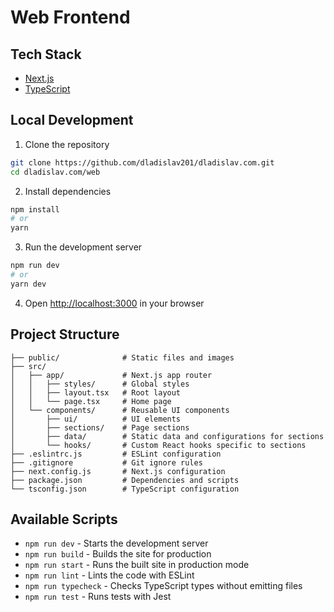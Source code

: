 # Web Frontend

## Tech Stack

- [Next.js](https://nextjs.org/)
- [TypeScript](https://www.typescriptlang.org/)

## Local Development

1. Clone the repository

```bash
git clone https://github.com/dladislav201/dladislav.com.git
cd dladislav.com/web
```

2. Install dependencies

```bash
npm install
# or
yarn
```

3. Run the development server

```bash
npm run dev
# or
yarn dev
```

4. Open [http://localhost:3000](http://localhost:3000) in your browser

## Project Structure

```
├── public/              # Static files and images
├── src/
│   ├── app/             # Next.js app router
│   │   ├── styles/      # Global styles
│   │   ├── layout.tsx   # Root layout
│   │   └── page.tsx     # Home page
│   └── components/      # Reusable UI components
│       ├── ui/          # UI elements
│       ├── sections/    # Page sections
│       ├── data/        # Static data and configurations for sections
│       └── hooks/       # Custom React hooks specific to sections
├── .eslintrc.js         # ESLint configuration
├── .gitignore           # Git ignore rules
├── next.config.js       # Next.js configuration
├── package.json         # Dependencies and scripts
└── tsconfig.json        # TypeScript configuration
```

## Available Scripts

- `npm run dev` - Starts the development server
- `npm run build` - Builds the site for production
- `npm run start` - Runs the built site in production mode
- `npm run lint` - Lints the code with ESLint
- `npm run typecheck` - Checks TypeScript types without emitting files
- `npm run test` - Runs tests with Jest

